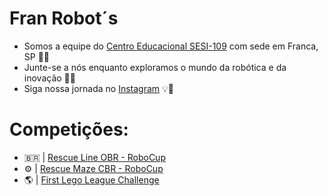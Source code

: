 # Fran Robot´s
- Somos a equipe do [Centro Educacional SESI-109](https://franca.sesisp.org.br/) com sede em Franca, SP 📌📍
- Junte-se a nós enquanto exploramos o mundo da robótica e da inovação 🚀🔧
- Siga nossa jornada no [Instagram](https://www.instagram.com/fran_robots/) 💡🤖

# Competições:
  -  🇧🇷   | [Rescue Line OBR - RoboCup](https://www.obr.org.br/)
  - ⚙️ | [Rescue Maze CBR - RoboCup](https://www.cbrobotica.org/)
  - 🌎 | [First Lego League Challenge](https://www.firstlegoleague.org/)
